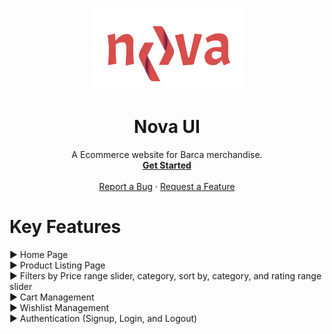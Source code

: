 <p align="center">
  <a href="https://barca-store-app.netlify.app/" target="_blank">
     <img src="https://github.com/sach10-create/Nova-ui-Component-Library/blob/dev/components/assets/nova-logo-dark.png" alt="Nova UI logo" >
  </a>
</p>
<h1 align="center" color="green">Nova UI</h3>
<p align="center">
A Ecommerce website for Barca merchandise.
  <br>
  <a href="https://barca-store-app.netlify.app/"><strong>Get Started</strong></a>
 <br />
  <br />
    <a href="https://github.com/sach10-create/barca-store-app/issues/new?assignees=&labels=bug&template=01_BUG_REPORT.md&title=bug%3A+">Report a Bug</a>
    ·
    <a href="https://github.com/sach10-create/barca-store-app/issues/new?assignees=&labels=enhancement&template=02_FEATURE_REQUEST.md&title=feat%3A+">Request a Feature</a>
</div>
</p>


# Key Features
▶️ Home Page <br/>
▶️ Product Listing Page <br/>
▶️ Filters by Price range slider, category, sort by, category, and rating range slider <br/>
▶️ Cart Management <br/>
▶️ Wishlist Management <br/>
▶️ Authentication (Signup, Login, and Logout) <br/>

